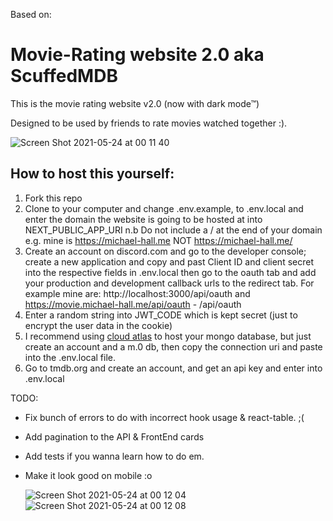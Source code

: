Based on:

# Movie-Rating website 2.0 aka ScuffedMDB

This is the movie rating website v2.0 (now with dark mode&trade;)

Designed to be used by friends to rate movies watched together :).

![Screen Shot 2021-05-24 at 00 11 40](https://user-images.githubusercontent.com/47287285/119243076-915ad800-bb5b-11eb-96c3-a943db35e4ea.png)


## How to host this yourself:

1. Fork this repo
2. Clone to your computer and change .env.example, to .env.local and enter the domain the website is going to be hosted at into NEXT_PUBLIC_APP_URI n.b Do not include a / at the end of your domain e.g. mine is https://michael-hall.me NOT https://michael-hall.me/
3. Create an account on discord.com and go to the developer console; create a new application and copy and past Client ID and client secret into the respective fields in .env.local then go to the oauth tab and add your production and development callback urls to the redirect tab. For example mine are: http://localhost:3000/api/oauth and https://movie.michael-hall.me/api/oauth - <yourdomain>/api/oauth
4. Enter a random string into JWT_CODE which is kept secret (just to encrypt the user data in the cookie)
5. I recommend using [cloud atlas](https://www.mongodb.com/cloud/atlas) to host your mongo database, but just create an account and a m.0 db, then copy the connection uri and paste into the .env.local file.
6. Go to tmdb.org and create an account, and get an api key and enter into .env.local

TODO:

- Fix bunch of errors to do with incorrect hook usage & react-table. ;(
- Add pagination to the API & FrontEnd cards
- Add tests if you wanna learn how to do em.
- Make it look good on mobile :o

  ![Screen Shot 2021-05-24 at 00 12 04](https://user-images.githubusercontent.com/47287285/119243077-928c0500-bb5b-11eb-80f5-f0412ee8a3c5.png)
![Screen Shot 2021-05-24 at 00 12 08](https://user-images.githubusercontent.com/47287285/119243078-93bd3200-bb5b-11eb-9691-957cb1336ec0.png)
